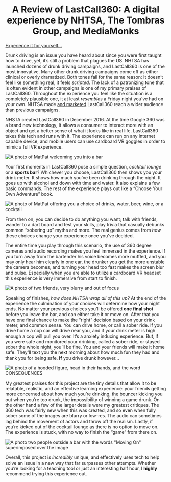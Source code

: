<center><h1> A Review of LastCall360: A digital experience by NHTSA, The Tombras Group, and MediaMonks </h1></center>

[Experience it for yourself...](https://www.nhtsa.gov/lastcall/) 

Drunk driving is an issue you have heard about since you were first taught how to drive, yet, it’s still a problem that plagues the US. NHTSA has launched dozens of drunk driving campaigns, and LastCall360 is one of the most innovative. Many other drunk driving campaigns come off as either clinical or overly dramatized. Both tones fail for the same reason: It doesn’t feel like something real, it feels _scripted_.  The lack of a patronizing tone that is often evident in other campaigns is one of my primary praises of LastCall360. Throughout the experience you feel like the situation is a completely plausible one, it at least _resembles_ a Friday night you’ve had on your own. NHTSA made [and marketed](https://www.youtube.com/watch?v=WZ4U7Z9XRbY) LastCall360 reach a wider audience than previous campaigns. 

NHSTA created LastCall360 in December 2016. At the time Google 360 was a brand new technology, It allows a consumer to interact more with an object and get a better sense of what it looks like in real life. LastCall360 takes this tech and runs with it. The experience can run on any internet capable device, and mobile users can use cardboard VR goggles in order to mimic a full VR experience. 

![A photo of MatPat welcoming you into a bar](https://Rebecca2022.github.io/Rebecca2022/images/Welcome.png)
	
Your first moments in LastCall360 pose a simple question, _cocktail lounge_ or a **sports bar**? Whichever you choose, LastCall360 then shows you your drink meter. It shows how much you’ve been drinking through the night. It goes up with alcohol and down with time and water. It also explains a few basic commands. The rest of the experience plays out like a “Choose Your Own Adventure” book. 

![A photo of MatPat offering you a choice of drinks, water, beer, wine, or a cocktail](https://Rebecca2022.github.io/Rebecca2022/images/PickaDrink.png)

From then on, you can decide to do anything you want; talk with friends, wander to a dart board and test your skills, play trivia that casually debunks common “sobering up” myths and more. The real genius comes from _how_ these choices change your experience once you've decided. 

The entire time you play through this scenario, the use of 360 degree cameras and audio recording makes you feel immersed in the experience. If you turn away from the bartender his voice becomes more muffled, and you may only hear him clearly in one ear, the drunker you get the more unstable the camera becomes, and turning your head too fast makes the screen blur and pulse. Especially when you are able to utilize a cardboard VR headset this experience is very immersive from start to finish.

![A photo of two friends, very blurry and out of focus](https://Rebecca2022.github.io/Rebecca2022/images/Drunk.png)

Speaking of finishes, _how does NHTSA wrap all of this up?_  At the end of the experience the culmination of your choices will determine how your night ends. No matter your previous choices you’ll be offered **one final shot** before you leave the bar, and can either take it or move on. After that you have one final chance to make the “right” decision based on your drink meter, and common sense. You can drive home, or call a sober ride. If you drive home a cop car will drive near you, and if your drink meter is high enough a cop will pull you over. It’s a anxiety inducing experience. But, if you were safe and monitored your drinking, called a sober ride, or stayed sober the whole night, you’ll be fine. You and your friends will make it home safe. They'll text you the next morning about how much fun they had and thank you for being safe. **If** you drive drunk however...

![A photo of a hooded figure, head in their hands, and the word CONSEQUENCES](https://Rebecca2022.github.io/Rebecca2022/images/Consequences.png)

My greatest praises for this project are the tiny details that allow it to be relatable, realistic, and an effective learning experience: your friends getting more concerned about how much you’re drinking, the bouncer kicking you out when you’re too drunk, the impossibility of winning a game drunk. On the other hand a few of the larger details were my greatest critiques. The 360 tech was fairly new when this was created, and so even when fully sober some of the images are blurry or low-res. The audio can sometimes lag behind the movement of actors and throw off the realism. Lastly, if you’re kicked out of the cocktail lounge as there is no option to move on. The experience is stuck, with no way to finish the “game” from there on. 

![A photo two people outside a bar with the words "Moving On" superimposed over the image](https://Rebecca2022.github.io/Rebecca2022/images/Glitch.png)
	
Overall, this project is _incredibly_ unique, and effectively uses tech to help solve an issue in a new way that far surpasses other attempts. Whether you’re looking for a teaching tool or just an interesting half hour, I **highly** recommend trying this experience out. 
